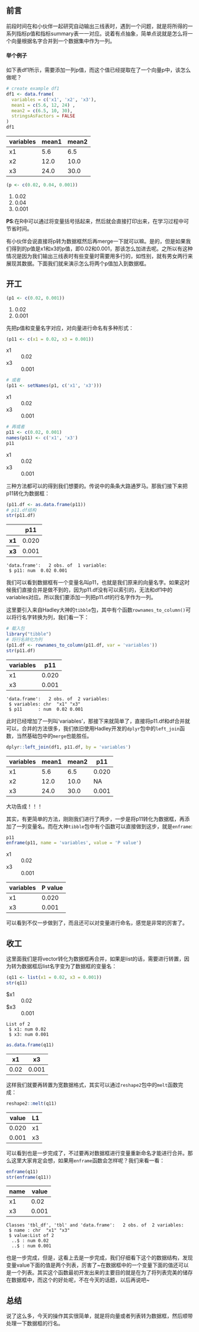 
## 前言
前段时间在和小伙伴一起研究自动输出三线表时，遇到一个问题，就是将所得的一系列指标p值和指标summary表一一对应。说着有点抽象，简单点说就是怎么将一个向量根据名字合并到一个数据集中作为一列。

#### 举个例子
如下表df1所示，需要添加一列p值，而这个值已经提取在了一个向量p中，该怎么做呢？


```R
# create example df1
df1 <- data.frame(
  variables = c('x1', 'x2', 'x3'),
  mean1 = c(5.6, 12, 24) ,
  mean2 = c(6.5, 10, 30),
  stringsAsFactors = FALSE
)
df1
```


<table>
<thead><tr><th scope=col>variables</th><th scope=col>mean1</th><th scope=col>mean2</th></tr></thead>
<tbody>
	<tr><td>x1  </td><td> 5.6</td><td> 6.5</td></tr>
	<tr><td>x2  </td><td>12.0</td><td>10.0</td></tr>
	<tr><td>x3  </td><td>24.0</td><td>30.0</td></tr>
</tbody>
</table>




```R
(p <- c(0.02, 0.04, 0.001))
```


<ol class=list-inline>
	<li>0.02</li>
	<li>0.04</li>
	<li>0.001</li>
</ol>



**PS**:在R中可以通过将变量括号括起来，然后就会直接打印出来，在学习过程中可节省时间。

有小伙伴会说直接将p转为数据框然后再merge一下就可以嘛。是的，但是如果我们得到的p值是x1和x3的p值，即0.02和0.001，那该怎么加进去呢。之所以有这种情况是因为我们输出三线表时有些变量时需要用多行的，如性别，就有男女两行来展现其数据。下面我们就来演示怎么将两个p值加入到数据框。

## 开工


```R
(p1 <- c(0.02, 0.001))
```


<ol class=list-inline>
	<li>0.02</li>
	<li>0.001</li>
</ol>



先把p值和变量名字对应，对向量进行命名有多种形式：


```R
(p11 <- c(x1 = 0.02, x3 = 0.001))
```


<dl class=dl-horizontal>
	<dt>x1</dt>
		<dd>0.02</dd>
	<dt>x3</dt>
		<dd>0.001</dd>
</dl>




```R
# 或者
(p11 <- setNames(p1, c('x1', 'x3')))
```


<dl class=dl-horizontal>
	<dt>x1</dt>
		<dd>0.02</dd>
	<dt>x3</dt>
		<dd>0.001</dd>
</dl>




```R
# 再或者
p11 <- c(0.02, 0.001)
names(p11) <- c('x1', 'x3')
p11
```


<dl class=dl-horizontal>
	<dt>x1</dt>
		<dd>0.02</dd>
	<dt>x3</dt>
		<dd>0.001</dd>
</dl>



三种方法都可以的得到我们想要的。传说中的条条大路通罗马。那我们接下来把p11转化为数据框：


```R
(p11.df <- as.data.frame(p11))
# p11.df结构
str(p11.df)
```


<table>
<thead><tr><th></th><th scope=col>p11</th></tr></thead>
<tbody>
	<tr><th scope=row>x1</th><td>0.020</td></tr>
	<tr><th scope=row>x3</th><td>0.001</td></tr>
</tbody>
</table>



    'data.frame':	2 obs. of  1 variable:
     $ p11: num  0.02 0.001
    

我们可以看到数据框有一个变量名叫p11，也就是我们原来的向量名字。如果这时候我们直接合并是做不到的，因为p11.df没有可以索引的，无法和df1中的variables对应。所以我们要添加一列把p11.df的行名字作为一列。

这里要引入来自Hadley大神的`tibble`包，其中有个函数`rownames_to_column()`可以将行名字转换为列，我们看一下：


```R
# 载入包
library("tibble")
# 将行名转化为列
(p11.df <- rownames_to_column(p11.df, var = 'variables'))
str(p11.df)
```


<table>
<thead><tr><th scope=col>variables</th><th scope=col>p11</th></tr></thead>
<tbody>
	<tr><td>x1   </td><td>0.020</td></tr>
	<tr><td>x3   </td><td>0.001</td></tr>
</tbody>
</table>



    'data.frame':	2 obs. of  2 variables:
     $ variables: chr  "x1" "x3"
     $ p11      : num  0.02 0.001
    

此时已经增加了一列叫‘variables’，那接下来就简单了，直接将p11.df和df合并就可以，合并的方法很多，我们依旧使用Hadley开发的`dplyr`包中的`left_join`函数，当然基础包中的`merge`也能胜任。


```R
dplyr::left_join(df1, p11.df, by = 'variables')
```


<table>
<thead><tr><th scope=col>variables</th><th scope=col>mean1</th><th scope=col>mean2</th><th scope=col>p11</th></tr></thead>
<tbody>
	<tr><td>x1   </td><td> 5.6 </td><td> 6.5 </td><td>0.020</td></tr>
	<tr><td>x2   </td><td>12.0 </td><td>10.0 </td><td>   NA</td></tr>
	<tr><td>x3   </td><td>24.0 </td><td>30.0 </td><td>0.001</td></tr>
</tbody>
</table>



大功告成！！！

其实，有更简单的方法，刚刚我们进行了两步，一步是将p11转化为数据框，再添加了一列变量名。而在大神`tibble`包中有个函数可以直接做到这步，就是```enframe```:


```R
p11
enframe(p11, name = 'variables', value = 'P value')
```


<dl class=dl-horizontal>
	<dt>x1</dt>
		<dd>0.02</dd>
	<dt>x3</dt>
		<dd>0.001</dd>
</dl>




<table>
<thead><tr><th scope=col>variables</th><th scope=col>P value</th></tr></thead>
<tbody>
	<tr><td>x1   </td><td>0.020</td></tr>
	<tr><td>x3   </td><td>0.001</td></tr>
</tbody>
</table>



可以看到不仅一步做到了，而且还可以对变量进行命名，感觉是非常的厉害了。

## 收工
这里面我们是将vector转化为数据框再合并，如果是list的话，需要进行转置，因为转为数据框后list名字变为了数据框的变量名：


```R
(q11 <- list(x1 = 0.02, x3 = 0.001))
str(q11)
```


<dl>
	<dt>$x1</dt>
		<dd>0.02</dd>
	<dt>$x3</dt>
		<dd>0.001</dd>
</dl>



    List of 2
     $ x1: num 0.02
     $ x3: num 0.001
    


```R
as.data.frame(q11)
```


<table>
<thead><tr><th scope=col>x1</th><th scope=col>x3</th></tr></thead>
<tbody>
	<tr><td>0.02 </td><td>0.001</td></tr>
</tbody>
</table>



这样我们就要再转置为宽数据格式，其实可以通过`reshape2`包中的`melt`函数完成：


```R
reshape2::melt(q11)
```


<table>
<thead><tr><th scope=col>value</th><th scope=col>L1</th></tr></thead>
<tbody>
	<tr><td>0.020</td><td>x1   </td></tr>
	<tr><td>0.001</td><td>x3   </td></tr>
</tbody>
</table>



可以看到也是一步完成了，不过要再对数据框进行变量重新命名才能进行合并。那么这里大家肯定会想，如果用`enframe`函数会怎样呢？我们来看一看：


```R
enframe(q11)
str(enframe(q11))
```


<table>
<thead><tr><th scope=col>name</th><th scope=col>value</th></tr></thead>
<tbody>
	<tr><td>x1  </td><td>0.02</td></tr>
	<tr><td>x3   </td><td>0.001</td></tr>
</tbody>
</table>



    Classes 'tbl_df', 'tbl' and 'data.frame':	2 obs. of  2 variables:
     $ name : chr  "x1" "x3"
     $ value:List of 2
      ..$ : num 0.02
      ..$ : num 0.001
    

也是一步完成，但是，这看上去是一步完成，我们仔细看下这个的数据结构，发现变量value下面的值是两个列表，厉害了~在数据框中的一个变量下面的值还可以是一个列表。其实这个函数最初开发出来的主要目的就是在为了将列表完美的储存在数据框中，而这个的好处呢，不在今天的话题，以后再说吧~

## 总结
说了这么多，今天的操作其实很简单，就是将向量或者列表转为数据框，然后顺带处理一下数据框的行名。
